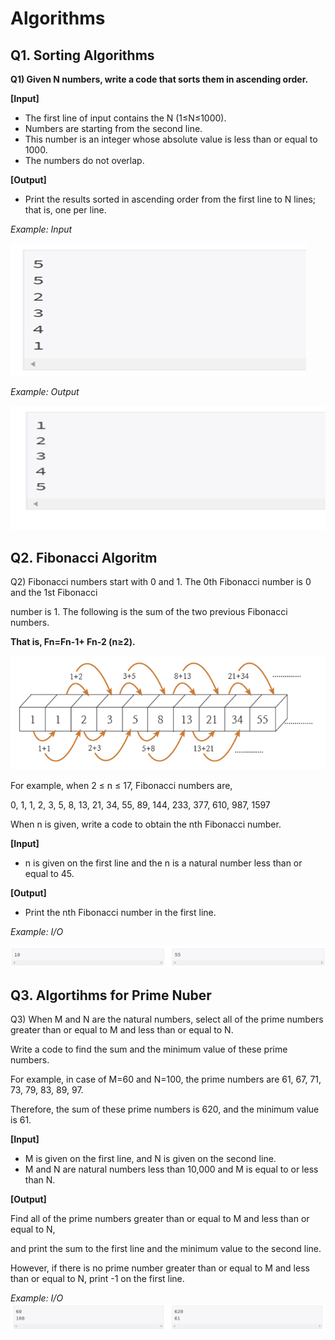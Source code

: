 Algorithms
==========

Q1. Sorting Algorithms
----------------------

**Q1)  Given N numbers, write a code that sorts them in ascending order.**

**[Input]**

- The first line of input contains the N (1≤N≤1000). 
- Numbers are starting from the second line. 
- This number is an integer whose absolute value is less than or equal to 1000. 
- The numbers do not overlap.

**[Output]**

- Print the results sorted in ascending order from the first line to N lines; that is, one per line.

*Example: Input*                                          

![](Q1_Input.png)


*Example: Output*

![](Q1_Output.png)

Q2. Fibonacci Algoritm
----------------------

Q2) Fibonacci numbers start with 0 and 1. The 0th Fibonacci number is 0 and the 1st Fibonacci 
    
   number is 1. The following is the sum of the two previous Fibonacci numbers. 
    
   **That is, Fn=Fn-1+ Fn-2 (n≥2).**
    
   ![](Fibonacci.png)

   For example, when 2 ≤ n ≤ 17, Fibonacci numbers are,

   0, 1, 1, 2, 3, 5, 8, 13, 21, 34, 55, 89, 144, 233, 377, 610, 987, 1597

   When n is given, write a code to obtain the nth Fibonacci number.

  **[Input]**
  - n is given on the first line and the n is a natural number less than or equal to 45. 

  **[Output]** 
  - Print the nth Fibonacci number in the first line.
  
  *Example: I/O*
  
  ![](Q2.png)
  
Q3. Algortihms for Prime Nuber 
------------------------------

Q3) When M and N are the natural numbers, select all of the prime numbers greater than or equal to M and less than or equal to N.
    
   Write a code to find the sum and the minimum value of these prime numbers. 

   For example, in case of M=60 and N=100, the prime numbers are 61, 67, 71, 73, 79, 83, 89, 97.
   
   Therefore, the sum of these prime numbers is 620, and the minimum value is 61. 

**[Input]**

- M is given on the first line, and N is given on the second line.
- M and N are natural numbers less than 10,000 and M is equal to or less than N.

**[Output]**
 
 Find all of the prime numbers greater than or equal to M and less than or equal to N, 
 
 and print the sum to the first line and the minimum value to the second line.
 
 However, if there is no prime number greater than or equal to M and less than or equal to N, print -1 on the first line.

*Example: I/O*
![](Q3.png)

